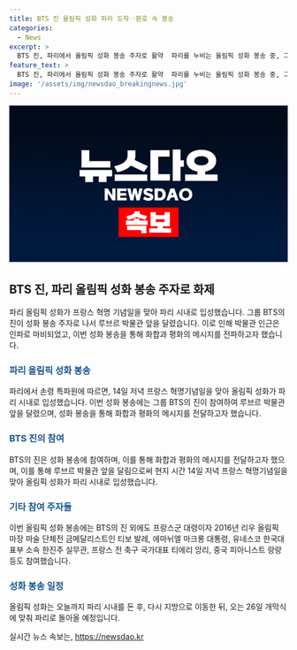 ```yaml
---
title: BTS 진 올림픽 성화 파리 도착‥환호 속 봉송
categories:
  - News
excerpt: >
  BTS 진, 파리에서 올림픽 성화 봉송 주자로 활약  파리를 누비는 올림픽 성화 봉송 중, 그룹 BTS의 진이 파리 루브르 박물관 앞을 뛰어넘었다. 대다수의 팬들이 몰리자 박물관 인근은 마비 상태가 돼 혁명기념일인 14일 저녁, 프랑스혁명을 기념한 군사 행진에서 성화가 개선문에서 드러났다. 진은 팬들에게 감사를 표현하며 화합과 평화의 메시지를 전달하고자 했다. 또한, 올림픽 성화의 봉송 주자로는 티보 발레트를 비롯한 여러 인물들이 참여했으며, 파리를 떠나 26일 개막식 전 파리로 돌아올 예정이다.
feature_text: >
  BTS 진, 파리에서 올림픽 성화 봉송 주자로 활약  파리를 누비는 올림픽 성화 봉송 중, 그룹 BTS의 진이 파리 루브르 박물관 앞을 뛰어넘었다. 대다수의 팬들이 몰리자 박물관 인근은 마비 상태가 돼 혁명기념일인 14일 저녁, 프랑스혁명을 기념한 군사 행진에서 성화가 개선문에서 드러났다. 진은 팬들에게 감사를 표현하며 화합과 평화의 메시지를 전달하고자 했다. 또한, 올림픽 성화의 봉송 주자로는 티보 발레트를 비롯한 여러 인물들이 참여했으며, 파리를 떠나 26일 개막식 전 파리로 돌아올 예정이다.
image: '/assets/img/newsdao_breakingnews.jpg'
---
```


<p><img src="/assets/img/newsdao_breakingnews.jpg" alt="ranknews 속보" /></p>

<h2 data-ke-size="size26">BTS 진, 파리 올림픽 성화 봉송 주자로 화제</h2>

<p data-ke-size="size16">파리 올림픽 성화가 프랑스 혁명 기념일을 맞아 파리 시내로 입성했습니다. 그룹 BTS의 진이 성화 봉송 주자로 나서 루브르 박물관 앞을 달렸습니다. 이로 인해 박물관 인근은 인파로 마비되었고, 이번 성화 봉송을 통해 화합과 평화의 메시지를 전파하고자 했습니다.</p>

<h3><b><span style="color: #1a5490;">파리 올림픽 성화 봉송</span></b></h3>

<p data-ke-size="size16">파리에서 손령 특파원에 따르면, 14일 저녁 프랑스 혁명기념일을 맞아 올림픽 성화가 파리 시내로 입성했습니다. 이번 성화 봉송에는 그룹 BTS의 진이 참여하여 루브르 박물관 앞을 달렸으며, 성화 봉송을 통해 화합과 평화의 메시지를 전달하고자 했습니다.</p>

<h3><b><span style="color: #1a5490;">BTS 진의 참여</span></b></h3>

<p data-ke-size="size16">BTS의 진은 성화 봉송에 참여하며, 이를 통해 화합과 평화의 메시지를 전달하고자 했으며, 이를 통해 루브르 박물관 앞을 달림으로써 현지 시간 14일 저녁 프랑스 혁명기념일을 맞아 올림픽 성화가 파리 시내로 입성했습니다.</p>

<h3><b><span style="color: #1a5490;">기타 참여 주자들</span></b></h3>

<p data-ke-size="size16">이번 올림픽 성화 봉송에는 BTS의 진 외에도 프랑스군 대령이자 2016년 리우 올림픽 마장 마술 단체전 금메달리스트인 티보 발레, 에마뉘엘 마크롱 대통령, 유네스코 한국대표부 소속 한진주 실무관, 프랑스 전 축구 국가대표 티에리 앙리, 중국 피아니스트 랑랑 등도 참여했습니다.</p>

<h3><b><span style="color: #1a5490;">성화 봉송 일정</span></b></h3>

<p data-ke-size="size16">올림픽 성화는 오늘까지 파리 시내를 돈 후, 다시 지방으로 이동한 뒤, 오는 26일 개막식에 맞춰 파리로 돌아올 예정입니다.</p>
실시간 뉴스 속보는, <a href="https://newsdao.kr" rel="dofollow">https://newsdao.kr</a>


